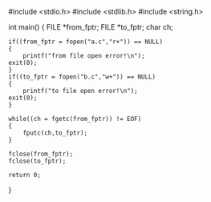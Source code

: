 #include <stdio.h>
#include <stdlib.h>
#include <string.h>

int main()
{
    FILE *from_fptr;
    FILE *to_fptr;
    char ch;
    
    if((from_fptr = fopen("a.c","r+")) == NULL)
    {
        printf("from file open error!\n");
	exit(0);
    }
    if((to_fptr = fopen("b.c","w+")) == NULL)
    {
        printf("to file open error!\n");
	exit(0);
    }

    while((ch = fgetc(from_fptr)) != EOF)
    {
        fputc(ch,to_fptr);
    }

    fclose(from_fptr);
    fclose(to_fptr);

    return 0;
}
